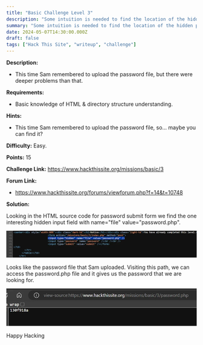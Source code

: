 ```yaml
---
title: "Basic Challenge Level 3"
description: "Some intuition is needed to find the location of the hidden password file. Requirements: Basic HTML knowledge"
summary: "Some intuition is needed to find the location of the hidden password file. Requirements: Basic HTML knowledge"
date: 2024-05-07T14:30:00.000Z
draft: false
tags: ["Hack This Site", "writeup", "challenge"]
---
```


**Description:**

- This time Sam remembered to upload the password file, but there were deeper problems than that.

**Requirements:**

- Basic knowledge of HTML & directory structure understanding.

**Hints:**

- This time Sam remembered to upload the password file, so… maybe you can find it?

**Difficulty:** Easy.

**Points:** 15

**Challenge Link:** https://www.hackthissite.org/missions/basic/3

**Forum Link:**

- https://www.hackthissite.org/forums/viewforum.php?f=14&t=10748

**Solution:**

Looking in the HTML source code for password submit form we find the one interesting hidden input field with name="file" value="password.php".

![Level 3 solution.1](files/level-3-sol-1.webp#center)

Looks like the password file that Sam uploaded. Visiting this path, we can access the password.php file and it gives us the password that we are looking for.

![Level 3 solution.2](files/level-3-sol-2.webp#center)

Happy Hacking
